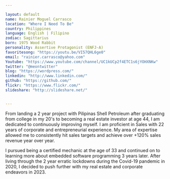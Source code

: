 ```yaml
---

layout: default
name: Rainier Moguel Carrasco
location: "Where I Need To Be"
country: Philippines
language: English | Filipino
zodiac: Sagittarius
born: 1975 Wood Rabbit
personality: Assertive Protagonist (ENFJ-A)
favoritesong: "https://youtu.be/VI57QHL6ge0"
email: "rainier.carrasco@yahoo.com"
Youtube: "https://www.youtube.com/channel/UC1kUCp2f4ETC1s6jYOHXNKw"
twitter: "@meontwitter"
blog: "https://wordpress.com/"
linkedin: "http://www.linkedin.com/"
github: "https://github.com/"
flickr: "https://www.flickr.com/"
slideshare: "http://slideshare.net/"


---
```


From landing a 2 year project with Pilipinas Shell Petroleum after graduating from college in my 20's to becoming a real estate investor at age 44, I am dedicated to continuously improving myself.  I am proficient in Sales with 22 years of corporate and entrepreneurial experience. My area of expertise allowed me to consistently hit sales targets and achieve over +120% sales revenue year over year.

I pursued being a certified mechanic at the age of 33 and continued on to learning more about embedded software programming 3 years later.  After living through the 2 year erratic lockdowns during the Covid-19 pandemic in 2020, I decided to push further with my real estate and corporate endeavors in 2023.  

